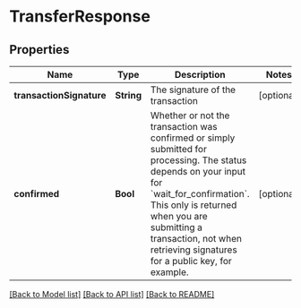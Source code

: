 # TransferResponse

## Properties
Name | Type | Description | Notes
------------ | ------------- | ------------- | -------------
**transactionSignature** | **String** | The signature of the transaction | [optional] 
**confirmed** | **Bool** | Whether or not the transaction was confirmed or simply submitted for processing. The status depends on your input for &#x60;wait_for_confirmation&#x60;. This only is returned when you are submitting a transaction, not when retrieving signatures for a public key, for example. | [optional] 

[[Back to Model list]](../README.md#documentation-for-models) [[Back to API list]](../README.md#documentation-for-api-endpoints) [[Back to README]](../README.md)



